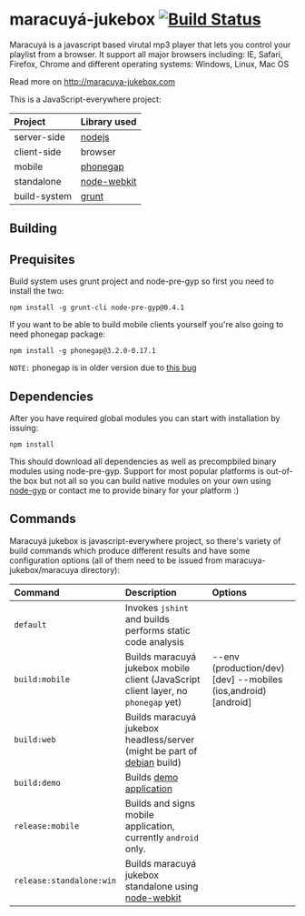 maracuyá-jukebox [![Build Status](https://travis-ci.org/bendi/maracuya-jukebox.png?branch=master)](https://travis-ci.org/bendi/maracuya-jukebox)
===============

Maracuyá is a javascript based virutal mp3 player that lets you control your playlist from a browser. It support all major browsers including: IE, Safari, Firefox, Chrome and different operating systems: Windows, Linux, Mac OS

Read more on http://maracuya-jukebox.com

This is a JavaScript-everywhere project:

| **Project**    | **Library used**
|:---------------|:------------------------------------------------------
| server-side    | [nodejs](http://nodejs.org/)
| client-side    | browser
| mobile         | [phonegap](http://phonegap.com/)
| standalone     | [node-webkit](https://github.com/rogerwang/node-webkit)
| build-system   | [grunt](gruntjs.com)

Building
------------

Prequisites
----------------------
Build system uses grunt project and node-pre-gyp so first you need to install the two:
```
npm install -g grunt-cli node-pre-gyp@0.4.1 
```

If you want to be able to build mobile clients yourself you're also going to need phonegap package:
```
npm install -g phonegap@3.2.0-0.17.1
```

`NOTE:` phonegap is in older version due to [this bug](http://stackoverflow.com/questions/21388709/cordova-3-3-1-0-1-2-phonegap-plugins-doesnt-work)

Dependencies
----------------------
After you have required global modules you can start with installation by issuing:
```
npm install
```
This should download all dependencies as well as precompbiled binary modules using node-pre-gyp. Support for most popular platforms is out-of-the box but not all so you can build native modules on your own using [node-gyp](https://github.com/TooTallNate/node-gyp) or contact me to provide binary for your platform :)

Commands
----------------------
Maracuyá jukebox is javascript-everywhere project, so there's variety of build commands which produce different results and have some configuration options (all of them need to be issued from maracuya-jukebox/maracuya directory):

| **Command**               | **Description**                                           | **Options**
|:--------------------------|:----------------------------------------------------------|:----------------
| `default`                 | Invokes `jshint` and builds performs static code analysis
| `build:mobile`            | Builds maracuyá jukebox mobile client (JavaScript client layer, no `phonegap` yet) | --env (production/dev) [dev] --mobiles (ios,android) [android]
| `build:web`               | Builds maracuyá jukebox headless/server (might be part of [debian](https://github.com/bendi/maracuya-jukebox/tree/master/distrib/headless/debinstall) build)
| `build:demo`              | Builds [demo application](http://maracuya-jukebox.com/demo/)
| `release:mobile`          | Builds and signs mobile application, currently `android` only.
| `release:standalone:win`  | Builds  maracuyá jukebox standalone using [node-webkit](https://github.com/rogerwang/node-webkit)
